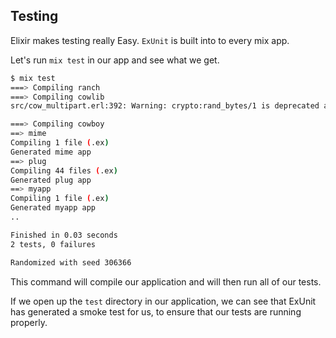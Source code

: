 ## Testing

Elixir makes testing really Easy. `ExUnit` is built into to every mix app. 

Let's run `mix test` in our app and see what we get. 

```bash
$ mix test
===> Compiling ranch
===> Compiling cowlib
src/cow_multipart.erl:392: Warning: crypto:rand_bytes/1 is deprecated and will be removed in a future release; use crypto:strong_rand_bytes/1

===> Compiling cowboy
==> mime
Compiling 1 file (.ex)
Generated mime app
==> plug
Compiling 44 files (.ex)
Generated plug app
==> myapp
Compiling 1 file (.ex)
Generated myapp app
..

Finished in 0.03 seconds
2 tests, 0 failures

Randomized with seed 306366
```

This command will compile our application and will then run all of our tests.

If we open up the `test` directory in our application, we can see that ExUnit has generated a smoke test for us, to ensure that our tests are running properly.


